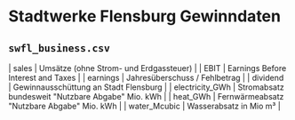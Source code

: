 # Stadtwerke Flensburg Gewinndaten

## `swfl_business.csv`

| sales           | Umsätze (ohne Strom- und Erdgassteuer) |
| EBIT            | Earnings Before Interest and Taxes     |
| earnings        | Jahresüberschuss / Fehlbetrag          |
| dividend        | Gewinnausschüttung an Stadt Flensburg  |
| electricity_GWh | Stromabsatz bundesweit "Nutzbare Abgabe" Mio. kWh      |
| heat_GWh        | Fernwärmeabsatz "Nutzbare Abgabe" Mio. kWh             |
| water_Mcubic    | Wasserabsatz in Mio m³                                 |

